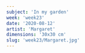 ```yaml
---
subject: 'In my garden'
week: 'week23'
date: '2020-08-12'
artist: 'Margaret'
dimensions: '30x30 cm'
slug: 'week23/Margaret.jpg'
---
```


